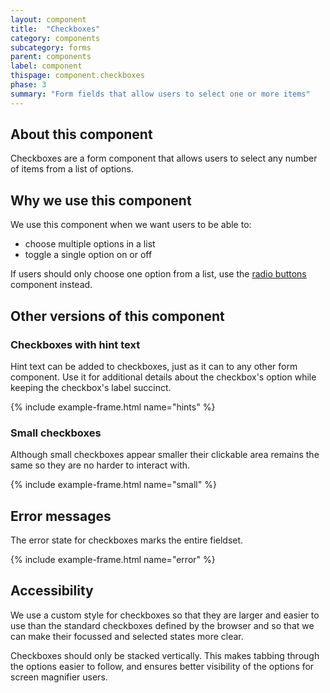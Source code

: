 ```yaml
---
layout: component
title:  "Checkboxes"
category: components
subcategory: forms
parent: components
label: component
thispage: component.checkboxes
phase: 3
summary: "Form fields that allow users to select one or more items"
---
```


## About this component

Checkboxes are a form component that allows users to select any number of items from a list of options.

## Why we use this component

We use this component when we want users to be able to:

* choose multiple options in a list
* toggle a single option on or off

If users should only choose one option from a list, use the [radio buttons](/components/radio-buttons/) component instead.

## Other versions of this component

### Checkboxes with hint text

Hint text can be added to checkboxes, just as it can to any other form component. Use it for additional details about the checkbox's option while keeping the checkbox's label succinct.

{% include example-frame.html name="hints" %}

### Small checkboxes

Although small checkboxes appear smaller their clickable area remains the same so they are no harder to interact with.

{% include example-frame.html name="small" %}

## Error messages

The error state for checkboxes marks the entire fieldset.

{% include example-frame.html name="error" %}

## Accessibility

We use a custom style for checkboxes so that they are larger and easier to use than the standard checkboxes defined by the browser and so that we can make their focussed and selected states more clear.

Checkboxes should only be stacked vertically. This makes tabbing through the options easier to follow, and ensures better visibility of the options for screen magnifier users.
